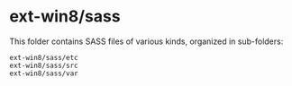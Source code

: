 # ext-win8/sass

This folder contains SASS files of various kinds, organized in sub-folders:

    ext-win8/sass/etc
    ext-win8/sass/src
    ext-win8/sass/var
